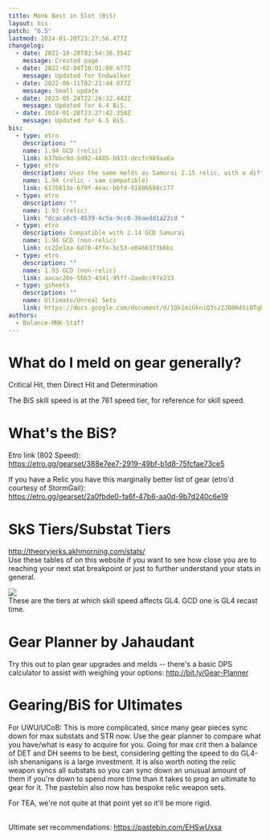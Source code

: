 ```yaml
---
title: Monk Best in Slot (BiS)
layout: bis
patch: "6.5"
lastmod: 2024-01-20T23:27:56.477Z
changelog:
  - date: 2021-10-28T03:54:36.354Z
    message: Created page
  - date: 2022-02-04T10:01:08.677Z
    message: Updated for Endwalker
  - date: 2022-06-11T02:21:44.077Z
    message: Small update
  - date: 2023-05-24T22:26:32.442Z
    message: Updated for 6.4 BiS.
  - date: 2024-01-20T23:27:42.358Z
    message: Updated for 6.5 BiS.
bis:
  - type: etro
    description: ""
    name: 1.94 GCD (relic)
    link: b37bbc9d-5d92-4485-b933-dccfc989aa6a
  - type: etro
    description: Uses the same melds as Samurai 2.15 relic, with a different headpiece
    name: 1.94 (relic - sam compatible)
    link: 6176613e-679f-4eac-bbfd-91886688c177
  - type: etro
    description: ""
    name: 1.93 (relic)
    link: "dcaca0c5-4539-4c5a-9cc0-36aedd1a22cd "
  - type: etro
    description: Compatible with 2.14 GCD Samurai
    name: 1.94 GCD (non-relic)
    link: cc22e1aa-6d78-4ffe-bc53-e8466373b6bc
  - type: etro
    description: ""
    name: 1.93 GCD (non-relic)
    link: aacac26e-56b3-4341-95ff-2ae0cc97e233
  - type: gsheets
    description: ""
    name: Ultimate/Unreal Sets
    link: https://docs.google.com/document/d/1Qk1miOkniQ3szZJO0H4Si8TqBnoEDLhVuPPPH5z63kc/edit?usp=sharing
authors:
  - Balance-MNK-Staff
---
```


# What do I meld on gear generally?

Critical Hit, then Direct Hit and Determination

The BiS skill speed is at the 761 speed tier, for reference for skill speed.

# What's the BiS?

Etro link (802 Speed):  
<https://etro.gg/gearset/388e7ee7-2919-49bf-b1d8-75fcfae73ce5>

If you have a Relic you have this marginally better list of gear (etro'd courtesy of StormGail):  
<https://etro.gg/gearset/2a0fbde0-fa6f-47b6-aa0d-9b7d240c6e19>
­

# SkS Tiers/Substat Tiers

<http://theoryjerks.akhmorning.com/stats/>\
Use these tables of on this website if you want to see how close you are to reaching your next stat breakpoint or just to further understand your stats in general.

![](https://i.imgur.com/4IIF3ey.png)\
These are the tiers at which skill speed affects GL4. GCD one is GL4 recast time.

# Gear Planner by Jahaudant

Try this out to plan gear upgrades and melds -- there's a basic DPS calculator to assist with weighing your options: <http://bit.ly/Gear-Planner>

# Gearing/BiS for Ultimates

For UWU/UCoB: This is more complicated, since many gear pieces sync down for max substats and STR now. Use the gear planner to compare what you have/what is easy to acquire for you. Going for max crit then a balance of DET and DH seems to be best, considering getting the speed to do GL4-ish shenanigans is a large investment. It is also worth noting the relic weapon syncs all substats so you can sync down an unusual amount of them if you're down to spend more time than it takes to prog an ultimate to gear for it. The pastebin also now has bespoke relic weapon sets.

For TEA, we're not quite at that point yet so it'll be more rigid.

\
­Ultimate set recommendations: <https://pastebin.com/EHSwUxsa>
